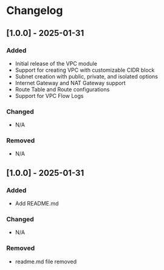 # Changelog

## [1.0.0] - 2025-01-31

### Added

- Initial release of the VPC module
- Support for creating VPC with customizable CIDR block
- Subnet creation with public, private, and isolated options
- Internet Gateway and NAT Gateway support
- Route Table and Route configurations
- Support for VPC Flow Logs

### Changed

- N/A

### Removed

- N/A

## [1.0.0] - 2025-01-31

### Added

- Add README.md

### Changed

- N/A

### Removed

- readme.md file removed



